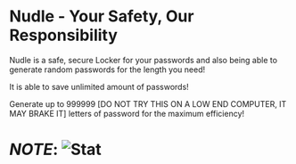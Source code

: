 # Nudle - Your Safety, Our Responsibility
Nudle is a safe, secure Locker for your passwords and also being able to generate random passwords for the length you need!

It is able to save unlimited amount of passwords! 

Generate up to 999999 [DO NOT TRY THIS ON A LOW END COMPUTER, IT MAY BRAKE IT] letters of password for the maximum efficiency!

# ***NOTE***: ![Stat](https://img.shields.io/badge/Status-Stalled-red)
